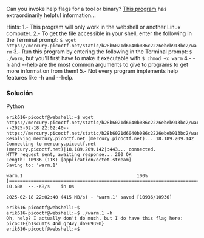 Can you invoke help flags for a tool or binary? [This program](https://mercury.picoctf.net/static/b28b6021d6040b086c2226ebeb913bc2/warm) has extraordinarily helpful information...

Hints:
1.- This program will only work in the webshell or another Linux computer.
2.- To get the file accessible in your shell, enter the following in the Terminal prompt: `$ wget https://mercury.picoctf.net/static/b28b6021d6040b086c2226ebeb913bc2/warm`
3.- Run this program by entering the following in the Terminal prompt: `$ ./warm`, but you'll first have to make it executable with `$ chmod +x warm`
4.- -h and --help are the most common arguments to give to programs to get more information from them!
5.- Not every program implements help features like -h and --help.

### Solución
Python
```
erik616-picoctf@webshell:~$ wget https://mercury.picoctf.net/static/b28b6021d6040b086c2226ebeb913bc2/warm
--2025-02-18 22:02:40--  https://mercury.picoctf.net/static/b28b6021d6040b086c2226ebeb913bc2/warm
Resolving mercury.picoctf.net (mercury.picoctf.net)... 18.189.209.142
Connecting to mercury.picoctf.net (mercury.picoctf.net)|18.189.209.142|:443... connected.
HTTP request sent, awaiting response... 200 OK
Length: 10936 (11K) [application/octet-stream]
Saving to: 'warm.1'

warm.1                                          100%[======================================================================================================>]  10.68K  --.-KB/s    in 0s      

2025-02-18 22:02:40 (415 MB/s) - 'warm.1' saved [10936/10936]

erik616-picoctf@webshell:~$ 
erik616-picoctf@webshell:~$ ./warm.1 -h
Oh, help? I actually don't do much, but I do have this flag here: picoCTF{b1scu1ts_4nd_gr4vy_d6969390}
erik616-picoctf@webshell:~$ 
```